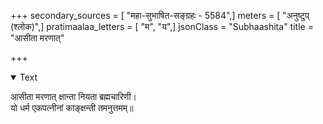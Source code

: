 +++
secondary_sources = [ "महा-सुभाषित-सङ्ग्रहः - 5584",]
meters = [ "अनुष्टुप् (श्लोक)",]
pratimaalaa_letters = [ "म", "य",]
jsonClass = "Subhaashita"
title = "आसीता मरणात्"

+++

<details open><summary>Text</summary>

आसीता मरणात् क्षान्ता नियता ब्रह्मचारिणी।  
यो धर्म एकपत्नीनां काङ्क्षन्ती तमनुत्तमम्॥
</details>
